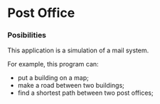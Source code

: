 # Post Office
### Posibilities
This application is a simulation of a mail system.

For example, this program can:
+ put a building on a map;
+ make a road between two buildings;
+ find a shortest path between two post offices;

